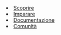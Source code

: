 <li><a href="#">Scoprire</a></li>
<li><a href="#">Imparare</a></li>
<li><a href="#">Documentazione</a></li>
<li><a href="#">Comunità</a></li>

